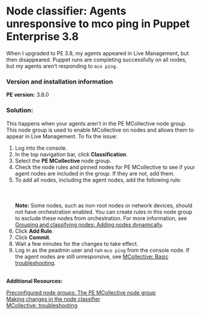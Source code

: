 # Node classifier: Agents unresponsive to mco ping in Puppet Enterprise 3.8
<p>When I upgraded to PE 3.8, my agents appeared in Live Management, but then disappeared. Puppet runs are completing successfully on all nodes, but my agents aren’t responding to <code>mco ping.</code></p>
<h3>Version and installation information</h3>
<p><strong>PE version:</strong> 3.8.0</p>
<h3>Solution:</h3>
<p>This happens when your agents aren’t in the PE MCollective node group. This node group is used to enable MCollective on nodes and allows them to appear in Live Management. To fix the issue:</p>
<ol>
<li>Log into the console.</li>
<li>In the top navigation bar, click <strong>Classification</strong>.</li>
<li>Select the <strong>PE MCollective </strong>node group.</li>
<li>Check the node rules and pinned nodes for PE MCollective to see if your agent nodes are included in the group. If they are not, add them.</li>
<li>To add all nodes, including the agent nodes, add the following rule:<br><br><img src="https://support.puppet.com/hc/en-us/article_attachments/202783784/mcollective_console.png" alt=""><br><br><strong>Note:</strong> Some nodes, such as non-root nodes or network devices, should not have orchestration enabled. You can create rules in this node group to exclude these nodes from orchestration. For more information, see <a href="https://github.com/puppetlabs/docs-archive/blob/main/pe/3.8/console_classes_groups.markdown#adding-nodes-dynamically">Grouping and classifying nodes: Adding nodes dynamically</a>.</li>
<li>Click <strong>Add Rule</strong>.</li>
<li>Click <strong>Commit</strong>.</li>
<li>Wait a few minutes for the changes to take effect.</li>
<li>Log in as the peadmin user and run <code>mco ping</code> from the console node. If the agent nodes are still unresponsive, see <a href="https://support.puppet.com/hc/en-us/articles/205163450">MCollective: Basic troubleshooting</a>.</li>
</ol>
<p><br><strong>Additional Resources:</strong></p>
<p><a href="https://github.com/puppetlabs/docs-archive/blob/main/pe/3.8/console_classes_groups_preconfigured_groups.md#the-pe-mcollective-node-group">Preconfigured node groups: The PE MCollective node group<br></a><a href="https://github.com/puppetlabs/docs-archive/blob/main/pe/3.8/console_classes_groups_making_changes.md">Making changes in the node classifier<br></a><a href="https://support.puppet.com/hc/en-us/articles/205163450">MCollective: troubleshooting</a></p>
